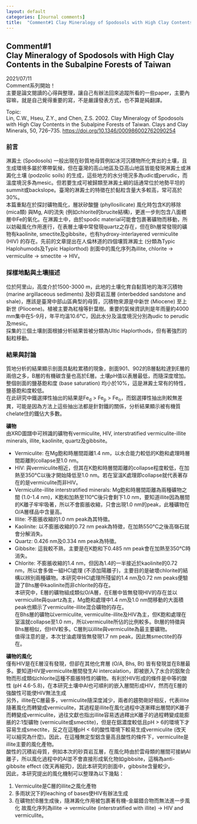 ```yaml
---
layout: default
categories: [Journal comments]
title:  "Comment#1 Clay Mineralogy of Spodosols with High Clay Contents in the Subalpine Forests of Taiwan"
---
```


## Comment#1 <br/> Clay Mineralogy of Spodosols with High Clay Contents in the Subalpine Forests of Taiwan
2021/07/11  
Comment系列開始！  
主要是論文閱讀的心得與整理，讓自己有辦法回來追蹤所看的一些paper，主要內容嘛，就是自己覺得重要的寫，不是嚴謹發表方式，也不算是純翻譯。  
  
Topic:  
Lin, C.W., Hseu, Z.Y., and Chen, Z.S. 2002. Clay Mineralogy of Spodosols with High Clay Contents in the Subalpine Forests of Taiwan. Clays and Clay Minerals, 50, 726–735. <a href="https://doi.org/10.1346/000986002762090254" target="_blank">https://doi.org/10.1346/000986002762090254</a>  
  
### 前言
淋澱土 (Spodosols) 一般出現在砂質地母質例如冰河沉積物所化育出的土壤，且生成環境多屬於寒帶氣候，但在臺灣的高山地區及亞高山地區皆能發現淋澱土或淋澱化土壤 (podzolic soils) 的生成，這些地方的水分境況多為udic或perudic，而溫度境況多為mesic。但若要生成可被歸類至淋澱土綱的話通常位於地勢平坦的summit或backslope。臺灣的淋澱土的特徵在於黏粒含量大多較高，常可高於30%。  
本篇重點在於探討礦物風化，層狀矽酸鹽 (phyllosilicate) 風化時包含K的移除 (mica類) 與Mg, Al的流失 (例如chlorite的brucite結構)，更進一步則包含八面體層中Fe的氧化。在淋澱土中，由於spodic material可能會包裹著礦物而移動，所以妨礙風化作用進行，在表層土壤中常發現quartz之存在，但在Bh層常發現的礦物有kaolinite, smectite及gibbsite，也有hydroxy-interlayered vermiculite (HIV) 的存在。先前的文章提出在人倫林道的四個壤質淋澱土 (分類為Typic Haplohumods及Typic Haplorthod) 剖面中的風化序列為illite, chlorite &#8594; vermiculite &#8594; smectite &#8594; HIV。
  
### 採樣地點與土壤描述  
位於阿里山，高度介於1500-3000 m，此地的土壤化育自黏質地的海洋沉積物 (marine argillaceous sediments) 及砂頁岩互層 (interbedded sandstone and shale)，應該是臺灣中部山區典型的母質，沉積物來源是中新世 (Miocene) 至上新世 (Pliocene)。植被主要為紅檜等針葉樹。重要的氣候資訊則是年雨量約4000 mm集中在5-9月，年平均溫10.6&deg;C，因此水分及溫度境況分別為udic to perudic及mesic。  
採集的三個土壤剖面根據分析結果皆被分類為Ultic Haplorthods，但有著強烈的黏粒移動。  
  
### 結果與討論  
質地分析的結果顯示剖面具黏粒累積的現象，剖面901、902的B層黏粒達到E層的兩倍之多，B層的有機碳含量也高於E層。土壤pH值以表層最低，而隨深度增加。整個剖面的鹽基飽和度 (base saturation) 均小於10%，這是淋澱土常有的特性，鹽基飽和度較低。  
在此研究中鐵選擇性抽出的結果是Fe<sub>d</sub> > Fe<sub>p</sub> > Fe<sub>o</sub>，而鋁選擇性抽出則較無差異，可能是因為方法上這些抽出法都是針對鐵的關係，分析結果顯示被有機質chelate住的鐵佔大多數。  
  
**礦物**  
由XRD圖譜中可辨識的礦物有vermiculite, HIV, interstratified vermiculite-illite minerals, illite, kaolinite, quartz及gibbsite。  
- Vermiculite: 在Mg飽和時層間距離1.4 nm，以水合能力較低的K飽和處理時層間距離則collapse至1.0 nm。
- HIV: 與vermiculite相近，但其在K飽和時層間距離的collapse程度較低，在加熱至350&deg;C以後才開始降低至1.0 nm。若在室溫K處理即collapse就代表著存在的是vermiculite而非HIV。
- Vermiculite-illite interstratified minerals: Mg飽和時層間距離為兩種礦物之間 (1.0-1.4 nm)，K飽和加熱至110&deg;C後只會剩下1.0 nm，要知道illite因為層間的K離子牢牢吸著，所以不會膨脹收縮，只會出現1.0 nm的peak，此種礦物在O/A層樣品中含量高。
- Illite: 不膨脹收縮的1.0 nm peak為其特徵。
- Kaolinite: 以不膨脹收縮的0.72 nm peak為特徵，在加熱550&deg;C之後高嶺石就會分解消失。
- Quartz: 0.426 nm及0.334 nm peak為特徵。
- Gibbsite: 這我較不熟，主要是在K飽和下0.485 nm peak會在加熱至350&deg;C時消失。  
- Chlorite: 不膨脹收縮的1.4 nm，但因為1.4的一半接近於kaolinite的0.72 nm，所以會多做一組HCl處理 (不添加陽離子)，主要目的是破壞chlorite的結構以辨別兩種礦物。本研究中HCl處理所殘留的1.4 nm及0.72 nm peaks便驗證了Bhs層中kaolinite而非chlorite的存在。  
本研究中，E層的礦物組成類似O/A層，在E層中皆無發現HIV的存在並以vermiculite與quartz為主，Mg飽和處理中1.4 nm及1.0 nm間移動的大面積peak也顯示了vermiculite-illite混合礦物的存在。   
在Bhs層的礦物以vermiculite, vermiculite-illite及HIV為主，但K飽和處理在室溫就collapse至1.0 nm，所以vermiculite所佔的比例較多。Bt層的特徵與Bhs層相似，但HIV較多。C層則以illite與vermiculite為最主要礦物。  
值得注意的是，本次甘油處理皆無發現1.7 nm peak，因此無smectite的存在。  
  
**礦物的風化**  
僅有HIV是在E層沒有發現，但卻在其他化育層 (O/A, Bhs, Bt) 皆有發現並在B層最多。要知道HIV是vermiculite層間發生Al intercalation，即被嵌入了水合的鋁聚合物而形成類似chlorite這種不膨脹特性的礦物。有利於HIV形成的條件是中等的酸性 (pH 4.6-5.8)，在本研究土壤中Al也可順利的嵌入層間形成HIV，然而在E層的強酸性可能使HIV無法生成  
另外，illite在C層最多，vermiculite隨深度減少，兩者的趨勢剛好相反，代表illite隨著風化而轉變成vermiculite，其過程是illite在風化過程中逐漸釋出層間的K離子而轉變成vermiculite，過往文獻也指出illite容易透過釋出K離子的過程轉變成能膨脹的2:1型礦物 (vermiculite或smectite)，但是在鋁濃度較低且pH > 6的環境下才容易生成smectite，反之在這種pH < 6的酸性環境下較易生成vermiculite (改天可以細究為什麼)。因此，在這種無定型鋁含量高且酸性的條件下，vermiculite是illite主要的風化產物。  
酸性的沉積岩母質，例如本次的砂頁岩互層，在風化時由於雲母類的層間可接納Al離子，所以風化過程中的Al並不會直接形成氧化物如gibbsite，這稱為anti-gibbsite effect (改天再細究)，因此本研究的剖面中，gibbsite含量較少。  
因此，本研究提出的風化機制可以整理為以下幾點：  
1. Vermiculite是C層的illite之風化產物  
2. 多雨狀況下的leaching of bases使HIV有辦法生成
3. 在礦物於B層生成後，隨淋澱化作用被包裹著有機-金屬錯合物而無法進一步風化
故風化序列為illite &#8594; vermiculite (interstratified with illite) &#8594; HIV and vermiculite。  
